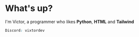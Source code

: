 # What's up?
I'm Victor, a programmer who likes **Python**, **HTML** and **Tailwind**

```css
Discord: vixtordev
```
